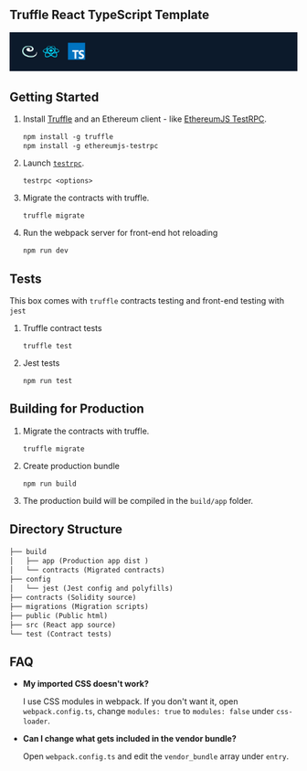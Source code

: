 Truffle React TypeScript Template
---

![box-img-sm](./box-img-sm.png)

## Getting Started

1. Install [Truffle](http://truffleframework.com) and an Ethereum client - like [EthereumJS TestRPC](https://github.com/ethereumjs/testrpc).
    ```
    npm install -g truffle
    npm install -g ethereumjs-testrpc
    ```
1. Launch [`testrpc`](https://github.com/ethereumjs/testrpc).
    ```
    testrpc <options>
    ```
1. Migrate the contracts with truffle.
    ```
    truffle migrate
    ```
1. Run the webpack server for front-end hot reloading
    ```
    npm run dev
    ```

## Tests
This box comes with `truffle` contracts testing and front-end testing with `jest`
1. Truffle contract tests
    ```
    truffle test
    ```
1. Jest tests
    ```
    npm run test
    ```

## Building for Production
1. Migrate the contracts with truffle.
    ```
    truffle migrate
    ```
1. Create production bundle
    ```
    npm run build
    ```
1. The production build will be compiled in the `build/app` folder.

## Directory Structure
```
├── build
│   ├── app (Production app dist )
│   └── contracts (Migrated contracts)
├── config
│   └── jest (Jest config and polyfills)
├── contracts (Solidity source)
├── migrations (Migration scripts)
├── public (Public html)
├── src (React app source)
└── test (Contract tests)
```

## FAQ
- **My imported CSS doesn't work?**

  I use CSS modules in webpack. If you don't want it, open `webpack.config.ts`, change `modules: true` to `modules: false` under `css-loader`.

- **Can I change what gets included in the vendor bundle?**

  Open `webpack.config.ts` and edit the `vendor_bundle` array under `entry`.
